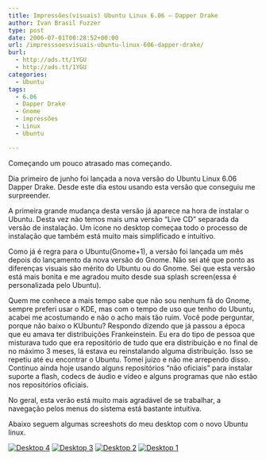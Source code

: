 ```yaml
---
title: Impressões(visuais) Ubuntu Linux 6.06 – Dapper Drake
author: Ivan Brasil Fuzzer
type: post
date: 2006-07-01T00:28:52+00:00
url: /impresssoesvisuais-ubuntu-linux-606-dapper-drake/
burl:
  - http://ads.tt/1YGU
  - http://ads.tt/1YGU
categories:
  - Ubuntu
tags:
  - 6.06
  - Dapper Drake
  - Gnome
  - impressões
  - Linux
  - Ubuntu

---
```

Começando um pouco atrasado mas começando.

Dia primeiro de junho foi lançada a nova versão do Ubuntu Linux 6.06 Dapper Drake. Desde este dia estou usando esta versão que conseguiu me surpreender.

A primeira grande mudança desta versão já aparece na hora de instalar o Ubuntu. Desta vez não temos mais uma versão &#8220;Live CD&#8221; separada da versão de instalação. Um ícone no desktop começaa todo o processo de instalação que também está muito mais simplificado e intuitivo.

Como já é regra para o Ubuntu(Gnome+1), a versão foi lançada um mês depois do lançamento da nova versão do Gnome. Não sei até que ponto as diferenças visuais são mérito do Ubuntu ou do Gnome. Sei que esta versão está mais bonita e me agradou muito desde sua splash screen(essa é personalizada pelo Ubuntu).

Quem me conhece a mais tempo sabe que não sou nenhum fã do Gnome, sempre preferi usar o KDE, mas com o tempo de uso que tenho do Ubuntu, acabei me acostumando e não o acho mais tão ruim. Você pode perguntar, porque não baixo o KUbuntu? Respondo dizendo que já passou a época que eu amava ter distribuições Frankeinstein. Eu era do tipo de pessoa que misturava tudo que era repositório de tudo que era distribuição e no final de no máximo 3 meses, lá estava eu reinstalando alguma distribuição. Isso se repetiu até eu encontrar o Ubuntu. Tomei juizo e não me arrependo disso. Continuo ainda hoje usando alguns repositórios &#8220;não oficiais&#8221; para instalar suporte a flash, codecs de áudio e vídeo e alguns programas que não estão nos repositórios oficiais.

No geral, esta verão está muito mais agradável de se trabalhar, a navegação pelos menus do sistema está bastante intuitiva.

Abaixo seguem algumas screeshots do meu desktop com o novo Ubuntu linux.

<a href="http://www.ubuntero.com.br/wp-content/uploads/2006/06/desktop4.jpg" target="_blank"><img id="image10" title="Desktop 4" alt="Desktop 4" src="http://www.ubuntero.com.br/wp-content/uploads/2006/06/desktop4.thumbnail.jpg" /></a> <a href="http://www.ubuntero.com.br/wp-content/uploads/2006/06/desktop3.jpg" target="_blank"><img id="image9" title="Desktop 3" alt="Desktop 3" src="http://www.ubuntero.com.br/wp-content/uploads/2006/06/desktop3.thumbnail.jpg" /></a> <a href="http://www.ubuntero.com.br/wp-content/uploads/2006/06/desktop2.jpg" target="_blank"><img id="image8" title="Desktop 2" alt="Desktop 2" src="http://www.ubuntero.com.br/wp-content/uploads/2006/06/desktop2.thumbnail.jpg" /></a> <a href="http://www.ubuntero.com.br/wp-content/uploads/2006/06/desktop1.jpg" target="_blank"><img id="image7" title="Desktop 1" alt="Desktop 1" src="http://www.ubuntero.com.br/wp-content/uploads/2006/06/desktop1.thumbnail.jpg" /></a>